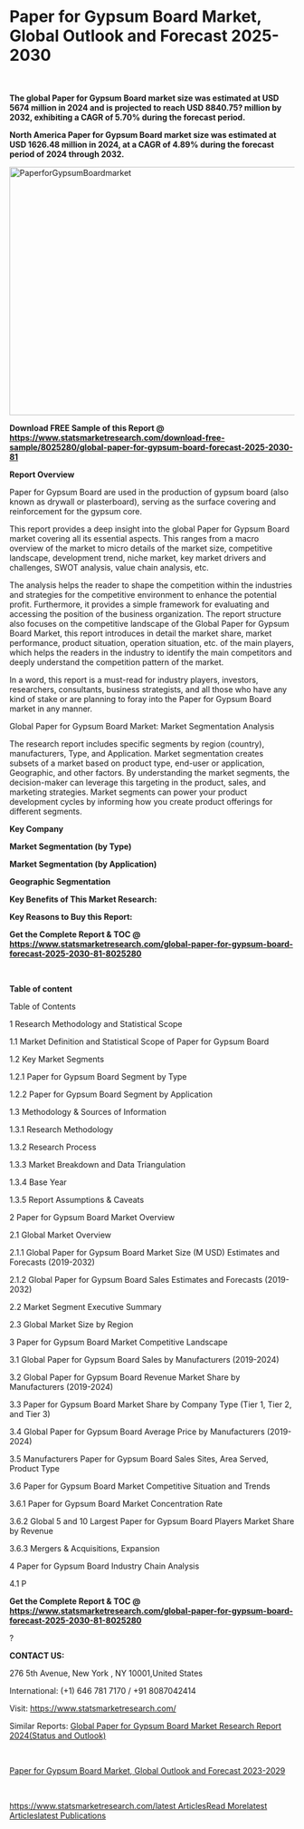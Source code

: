 <h1>Paper for Gypsum Board Market, Global Outlook and Forecast 2025-2030</h1><br/><p><strong>The global Paper for Gypsum Board market size was estimated at USD 5674 million in 2024 and is projected to reach USD 8840.75? million by 2032, exhibiting a <strong>CAGR</strong> of 5.70% during the forecast period.</strong></p>
 
 
 
 <p><strong>North America Paper for Gypsum Board market size was estimated at USD 1626.48 million in 2024, at a <strong>CAGR</strong> of 4.89% during the forecast period of 2024 through 2032.</strong></p>
 
 
 
 <p><img alt="PaperforGypsumBoardmarket" src="https://www.grandresearchstore.com/assets/report-images/PaperforGypsumBoardmarket.png" style="width: 730px; height: 438px;" /></p>
 
 
 
 <p><strong>Download FREE Sample of this Report @ <a href="https://www.statsmarketresearch.com/download-free-sample/8025280/global-paper-for-gypsum-board-forecast-2025-2030-81">https://www.statsmarketresearch.com/download-free-sample/8025280/global-paper-for-gypsum-board-forecast-2025-2030-81</a></strong></p>
 
 
 
 <p><strong>Report Overview</strong></p>
 
 
 
 <p>Paper for Gypsum Board are used in the production of gypsum board (also known as drywall or plasterboard), serving as the surface covering and reinforcement for the gypsum core.</p>
 
 
 
 <p>This report provides a deep insight into the global Paper for Gypsum Board market covering all its essential aspects. This ranges from a macro overview of the market to micro details of the market size, competitive landscape, development trend, niche market, key market drivers and challenges, SWOT analysis, value chain analysis, etc.</p>
 
 
 
 <p>The analysis helps the reader to shape the competition within the industries and strategies for the competitive environment to enhance the potential profit. Furthermore, it provides a simple framework for evaluating and accessing the position of the business organization. The report structure also focuses on the competitive landscape of the Global Paper for Gypsum Board Market, this report introduces in detail the market share, market performance, product situation, operation situation, etc. of the main players, which helps the readers in the industry to identify the main competitors and deeply understand the competition pattern of the market.</p>
 
 
 
 <p>In a word, this report is a must-read for industry players, investors, researchers, consultants, business strategists, and all those who have any kind of stake or are planning to foray into the Paper for Gypsum Board market in any manner.</p>
 
 
 
 <p>Global Paper for Gypsum Board Market: Market Segmentation Analysis</p>
 
 
 
 <p>The research report includes specific segments by region (country), manufacturers, Type, and Application. Market segmentation creates subsets of a market based on product type, end-user or application, Geographic, and other factors. By understanding the market segments, the decision-maker can leverage this targeting in the product, sales, and marketing strategies. Market segments can power your product development cycles by informing how you create product offerings for different segments.</p>
 
 
 
 <p><strong>Key Company</strong></p>
 
 
 
 <p><strong>Market Segmentation (by Type)</strong></p>
 
 
 
 <p><strong>Market Segmentation (<strong>by Application</strong>)</strong></p>
 
 
 
 <p><strong>Geographic Segmentation</strong></p>
 
 
 
 <p><strong>Key Benefits of This Market Research:</strong></p>
 
 
 
 <p><strong>Key <strong>Reasons to Buy</strong> this Report:</strong></p>
 
 
 
 <div><b>Get the Complete Report & TOC @ <a href="https://www.statsmarketresearch.com/global-paper-for-gypsum-board-forecast-2025-2030-81-8025280">https://www.statsmarketresearch.com/global-paper-for-gypsum-board-forecast-2025-2030-81-8025280</a></b></div>
 
 
 
 <p><br />
 
 <b>Table of content</b></p>
 
 
 
 <p>Table of Contents<br />
 
 1 Research Methodology and Statistical Scope<br />
 
 1.1 Market Definition and Statistical Scope of Paper for Gypsum Board<br />
 
 1.2 Key Market Segments<br />
 
 1.2.1 Paper for Gypsum Board Segment by Type<br />
 
 1.2.2 Paper for Gypsum Board Segment by Application<br />
 
 1.3 Methodology & Sources of Information<br />
 
 1.3.1 Research Methodology<br />
 
 1.3.2 Research Process<br />
 
 1.3.3 Market Breakdown and Data Triangulation<br />
 
 1.3.4 Base Year<br />
 
 1.3.5 Report Assumptions & Caveats<br />
 
 2 Paper for Gypsum Board Market Overview<br />
 
 2.1 Global Market Overview<br />
 
 2.1.1 Global Paper for Gypsum Board Market Size (M USD) Estimates and Forecasts (2019-2032)<br />
 
 2.1.2 Global Paper for Gypsum Board Sales Estimates and Forecasts (2019-2032)<br />
 
 2.2 Market Segment Executive Summary<br />
 
 2.3 Global Market Size by Region<br />
 
 3 Paper for Gypsum Board Market Competitive Landscape<br />
 
 3.1 Global Paper for Gypsum Board Sales by Manufacturers (2019-2024)<br />
 
 3.2 Global Paper for Gypsum Board Revenue Market Share by Manufacturers (2019-2024)<br />
 
 3.3 Paper for Gypsum Board Market Share by Company Type (Tier 1, Tier 2, and Tier 3)<br />
 
 3.4 Global Paper for Gypsum Board Average Price by Manufacturers (2019-2024)<br />
 
 3.5 Manufacturers Paper for Gypsum Board Sales Sites, Area Served, Product Type<br />
 
 3.6 Paper for Gypsum Board Market Competitive Situation and Trends<br />
 
 3.6.1 Paper for Gypsum Board Market Concentration Rate<br />
 
 3.6.2 Global 5 and 10 Largest Paper for Gypsum Board Players Market Share by Revenue<br />
 
 3.6.3 Mergers & Acquisitions, Expansion<br />
 
 4 Paper for Gypsum Board Industry Chain Analysis<br />
 
 4.1 P</p>
 
 
 
 <div><b>Get the Complete Report & TOC @ <a href="https://www.statsmarketresearch.com/global-paper-for-gypsum-board-forecast-2025-2030-81-8025280">https://www.statsmarketresearch.com/global-paper-for-gypsum-board-forecast-2025-2030-81-8025280</a></b></div>
 
 
 
 <p>? </p>
 
 
 
 <p><b>CONTACT US:</b><br />
 
 276 5th Avenue, New York , NY 10001,United States<br />
 
 International: (+1) 646 781 7170 / +91 8087042414<br />
 
 Visit: <a href="https://www.statsmarketresearch.com/">https://www.statsmarketresearch.com/</a><br />
 
 Similar Reports: <a href="https://www.statsmarketresearch.com/global-paper-for-gypsum-board-forecast-2025-2030-81-8025280">Global Paper for Gypsum Board Market Research Report 2024(Status and Outlook)</a><br />
 
 <br />
 
 <a href="https://www.statsmarketresearch.com/global-paper-for-gypsum-board-forecast-2025-2030-81-8025280">Paper for Gypsum Board Market, Global Outlook and Forecast 2023-2029</a><br />
 
 <br />
 
 <a href="https://gyeongbokgung.com">https://www.statsmarketresearch.com/</a><a href="https://hallyeomaritime.com">latest Articles</a><a href="https://jingwansa.com">Read More</a><a href="https://nguoiviet.jp/">latest Articles</a><a href="https://www.intelmarketresearch.com/">latest Publications</a></p>